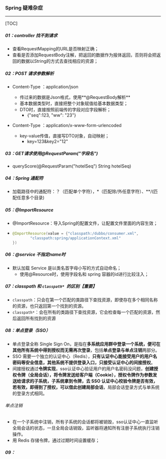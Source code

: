 ### Spring 疑难杂症

------

[TOC]

##### 01：controller 找不到请求

- 查看RequestMapping的URL是否映射正确；
- 查看是否添加RequestBody注解，把返回的数据作为报体返回，否则将会把返回的数据以String的方式去查找相应的资源；

##### 02：POST 请求参数解析

- Content-Type ：application/json
  - 传过来的数据是Json格式，使用**@RequestBody解析**
  - 基本数据类型时，直接把整个对象赋值给基本数据类型；
  - DTO时，直接按照前端传的字段对应字段解析；
    - {"seq":123, "ww": "23"}

- Content-Type ：application/x-www-form-urlencoded
  - key-value传值，直接写DTO对象，自动映射；
    - key=123&key2="12"

##### 03：GET请求使用@RequestParam("字段名")

- queryScore(@RequestParam("hotelSeq") String hotelSeq)

##### 04：Spring 通配符

- 加载路径中的通配符：？（匹配单个字符），*（匹配除/外任意字符）、**/(匹配任意多个目录)

##### 05：@ImportResource

- @ImportResource：导入Spring的配置文件，让配置文件里面的内容生效；

- ```java
  @ImportResource(value = {"classpath:/dubbo/consumer.xml",
          "classpath:spring/applicationContext.xml"
  })
  ```

##### 06：@service 不指定name时

- 默认加载 Service 是以类名首字母小写的方式自动命名；
  - 使用@Resource时，使用字段名和 spring 容器的id进行比较注入；

##### 07：classpath 和 `classpath* `的区别【重要】

- `classpath`：只会在第一个匹配的类路径下查找资源，即使存在多个相同名称的资源，也只返回第一个找到的资源。
- `classpath*`：会在所有的类路径下查找资源，它会检查每一个匹配的资源，然后返回所有找到的资源

##### 08：单点登录（SSO）

- 单点登录全称 Single Sign On，是指在**多系统应用群中登录一个系统，便可在其他所有系统中得到授权而无需再次登录**，包括**单点登录与单点注销**两部分。
- SSO 需要一个独立的认证中心（Redis），**只有认证中心能接受用户的用户名密码等安全信息，其他系统不提供登录入口，只接受认证中心的间接授权**。
- 间接授权通过**令牌实现**，sso认证中心验证用户的用户名密码没问题，**创建授权令牌（全局会话），将令牌发送给客户端（Cookie），授权令牌作为参数发送给请求的子系统，子系统拿到令牌，去 SSO 认证中心校验令牌是否有效，若有效，即得到了授权，可以借此创建局部会话**，局部会话登录方式与单系统的登录方式相同。

###### 单点注销

- 在一个子系统中注销，所有子系统的会话都将被销毁，sso认证中心一直监听全局会话的状态，一旦全局会话销毁，监听器将通知所有注册子系统执行注销操作。
- 用 Redis 存储令牌，通过过期时间设置缓存；

##### 09：



